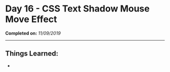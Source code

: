 # Day 16 - CSS Text Shadow Mouse Move Effect

**Completed on:** _11/09/2019_

---

## Things Learned:

-
